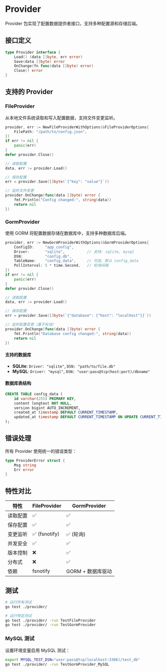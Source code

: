 # Provider

Provider 包实现了配置数据提供者接口，支持多种配置源和存储后端。

## 接口定义

```go
type Provider interface {
    Load() (data []byte, err error)
    Save(data []byte) error
    OnChange(fn func(data []byte) error)
    Close() error
}
```

## 支持的 Provider

### FileProvider

从本地文件系统读取和写入配置数据，支持文件变更监听。

```go
provider, err := NewFileProviderWithOptions(&FileProviderOptions{
    FilePath: "/path/to/config.json",
})
if err != nil {
    panic(err)
}
defer provider.Close()

// 读取配置
data, err := provider.Load()

// 保存配置
err = provider.Save([]byte(`{"key": "value"}`))

// 监听文件变更
provider.OnChange(func(data []byte) error {
    fmt.Println("Config changed:", string(data))
    return nil
})
```

### GormProvider

使用 GORM 将配置数据存储在数据库中，支持多种数据库后端。

```go
provider, err := NewGormProviderWithOptions(&GormProviderOptions{
    ConfigID:     "app_config",
    Driver:       "sqlite",          // 支持: sqlite, mysql
    DSN:          "config.db",
    TableName:    "config_data",     // 可选，默认 config_data
    PollInterval: 5 * time.Second,   // 轮询间隔
})
if err != nil {
    panic(err)
}
defer provider.Close()

// 读取配置
data, err := provider.Load()

// 保存配置
err = provider.Save([]byte(`{"database": {"host": "localhost"}}`))

// 监听配置变更（基于轮询）
provider.OnChange(func(data []byte) error {
    fmt.Println("Database config changed:", string(data))
    return nil
})
```

#### 支持的数据库

- **SQLite**: `Driver: "sqlite"`, `DSN: "path/to/file.db"`
- **MySQL**: `Driver: "mysql"`, `DSN: "user:pass@tcp(host:port)/dbname"`

#### 数据库表结构

```sql
CREATE TABLE config_data (
    id varchar(255) PRIMARY KEY,
    content longtext NOT NULL,
    version bigint AUTO_INCREMENT,
    created_at timestamp DEFAULT CURRENT_TIMESTAMP,
    updated_at timestamp DEFAULT CURRENT_TIMESTAMP ON UPDATE CURRENT_TIMESTAMP
);
```

## 错误处理

所有 Provider 使用统一的错误类型：

```go
type ProviderError struct {
    Msg string
    Err error
}
```

## 特性对比

| 特性 | FileProvider | GormProvider |
|------|-------------|--------------|
| 读取配置 | ✅ | ✅ |
| 保存配置 | ✅ | ✅ |
| 变更监听 | ✅ (fsnotify) | ✅ (轮询) |
| 并发安全 | ✅ | ✅ |
| 版本控制 | ❌ | ✅ |
| 分布式 | ❌ | ✅ |
| 依赖 | fsnotify | GORM + 数据库驱动 |

## 测试

```bash
# 运行所有测试
go test ./provider/

# 运行特定测试
go test ./provider/ -run TestFileProvider
go test ./provider/ -run TestGormProvider
```

### MySQL 测试

设置环境变量启用 MySQL 测试：

```bash
export MYSQL_TEST_DSN="user:pass@tcp(localhost:3306)/test_db"
go test ./provider/ -run TestGormProvider_MySQL
```